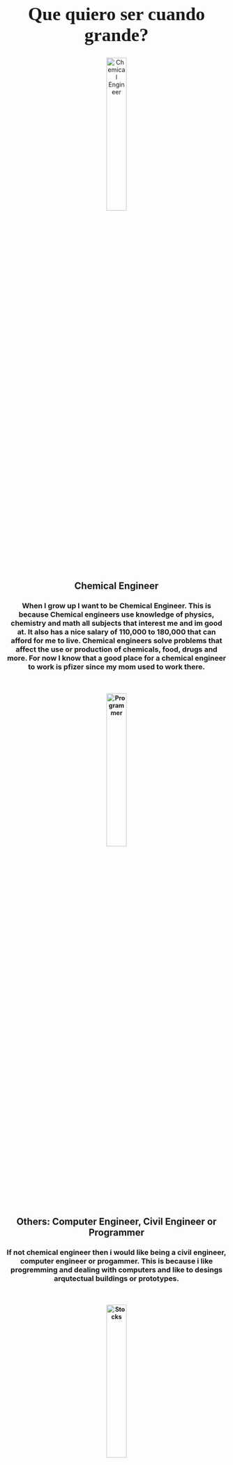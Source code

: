<h1 style="font-family:Brush Script MT; font-size:300%;" align="center" > <b>Que quiero ser cuando grande?</b></h1>
<div align="center">
    <img    src="https://www.uml.edu/Images/Chemical-Engineering-Male-Student-LabCoat-Baseball-Hat-Lab-Square-1400-opt_tcm18-234176.jpg?w=l"
            title="Chemical Engineer"
            width="30%"
            height="30%" 
            />
</div>
<h2 style align="center"><b>Chemical Engineer</b></h2>
<h3 style align="center">
 <b>When I grow up I want to be  Chemical Engineer. This is because Chemical engineers use knowledge of physics, chemistry and math all subjects that interest me and im good at. It also has a nice salary  of 110,000 to 180,000 that can afford for me to live. Chemical engineers solve problems that affect the use or production of chemicals, food, drugs and more. For now I know that a good place for a chemical engineer to work is pfizer since my mom used to work there. 
     </h3>
<br>
</br>
   <div align="center">
    <img    src="https://getwallpapers.com/wallpaper/full/c/c/0/145217.jpg"
            title="Programmer"
            width="30%"
            height="30%" 
            />
</div>
  <h2 style align="center"><b>Others: Computer Engineer, Civil Engineer or Programmer</b></h2>
<h3 style align="center">
 <b>If not chemical engineer then i would like being a civil engineer, computer engineer or progammer. This is because i like progremming and dealing with computers and like to desings arqutectual buildings or prototypes.
     </h3>                    
<br>
</br>
   <div align="center">
    <img    src="https://ocmoneymanagers.com/wp-content/uploads/2019/09/stock-market-analysis.jpg"
            title="Stocks"
            width="30%"
            height="30%" 
            />
</div>
  <h2 style align="center"><b>Side Jobs</b></h2>
 <h3 style align="center">
 <b> Apart from my job i will have some of my savings in stocks and i will probably take over my mom business IQRX specializedd in helping kids with problems in school
     by giving the brain training and teaching them studying techniques however this can be used on anyone that justs want to better their abilities for example I have
     done it twice and i would love to spread it around PR between this two other sidejobs i would be earning like 50,000 to 75,000 more each year.
     </h3>                 
    




